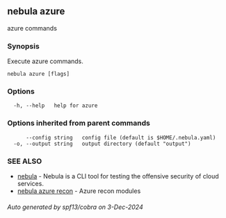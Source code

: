 ## nebula azure

azure commands

### Synopsis

Execute azure commands.

```
nebula azure [flags]
```

### Options

```
  -h, --help   help for azure
```

### Options inherited from parent commands

```
      --config string   config file (default is $HOME/.nebula.yaml)
  -o, --output string   output directory (default "output")
```

### SEE ALSO

* [nebula](nebula.md)	 - Nebula is a CLI tool for testing the offensive security of cloud services.
* [nebula azure recon](nebula_azure_recon.md)	 - Azure recon modules

###### Auto generated by spf13/cobra on 3-Dec-2024
